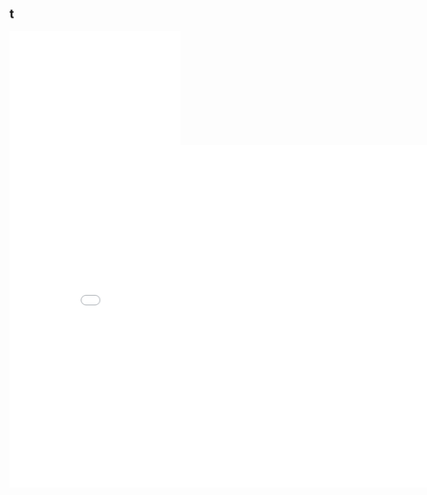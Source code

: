 ## t
<iframe src="/fs-2005-net.pdf" style="width:300px; height:100px;" frameborder="0"></iframe>

<iframe src="./fs-2005-net.pdf" style="width:300px; height:100px;" frameborder="0"></iframe>
<embed src="./fs-2005-net.pdf" width="850" height="600">
